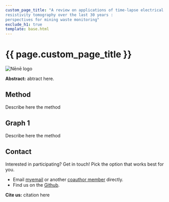 ```yaml
---
custom_page_title: "A review on applications of time-lapse electrical
resistivity tomography over the last 30 years :
perspectives for mining waste monitoring"
exclude_h1: true
template: base.html
---
```


<div class="row mb-3 align-items-center">
<div class="col-md-9 col-sm-8 col-8">

# {{ page.custom_page_title }}

<p class="lead">

</p>

</div>
<div class="col-md-3 col-sm-4 col-4">
  <img alt="Nēnē logo" src="/{{ config.logo }}">
</div>
</div>


<div class="callout">

**Abstract:** abtract here.

</div>

## Method

Describe here the method


## Graph 1

Describe here the method

<canvas id="myChart"></canvas>


## Contact

<p class="lead">
Interested in participating? Get in touch! Pick the option that works best
for you.
</p>

<ul class="fa-ul my-5">
<li>
<i class="fa-li fa fa-envelope-open fa-fw" aria-hidden="true"></i>
Email <a href="hello.agrogeophy@gmail.com">myemail</a> or another <a href="/committees">coauthor member</a> directly.
</li>
<li>
<i class="fa-li fab fa-slack fa-fw" aria-hidden="true"></i>
Find us on the <a href="/https://agrogeophy.slack.com/">Github</a>.
</li>
</ul>



<div class="callout">

**Cite us:** citation here

</div>



